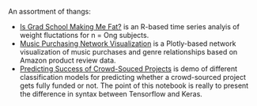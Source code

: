 An assortment of thangs:

* [Is Grad School Making Me Fat?](is_grad_school_making_me_fat.ipynb) is an R-based time series analyis of weight fluctations for n = Ong subjects.
* [Music Purchasing Network Visualization](https://sites.google.com/dons.usfca.edu/networks/genres?authuser=0) is a Plotly-based network visualization of music purchases and genre relationships based on Amazon product review data. 
* [Predicting Success of Crowd-Souced Projects](donorschoose_classification.ipynb) is demo of different classification models for predicting whether a crowd-sourced project gets fully funded or not. The point of this notebook is really to present the difference in syntax between Tensorflow and Keras.  